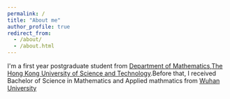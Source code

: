 ```yaml
---
permalink: /
title: "About me"
author_profile: true
redirect_from: 
  - /about/
  - /about.html
---
```



I'm a first year postgraduate student from [Department of Mathematics](https://www.math.hkust.edu.hk/),[The Hong Kong University of Science and Technology](https://hkust.edu.hk/).Before that, I received Bachelor of Science in Mathematics and Applied mathmatics from [Wuhan University](https://en.whu.edu.cn/)

